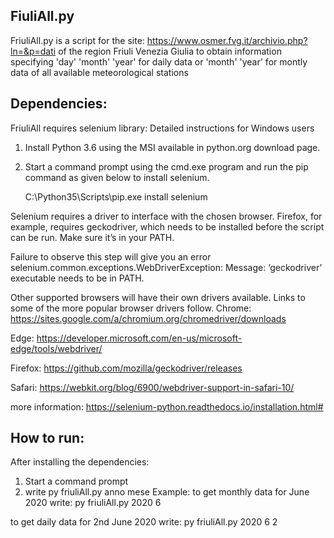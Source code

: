 ## FiuliAll.py
FriuliAll.py is a script for the site: https://www.osmer.fvg.it/archivio.php?ln=&p=dati
of the region Friuli Venezia Giulia
to obtain information specifying 'day' 'month' 'year' for daily data or
'month' 'year' for montly data 
of all available meteorological stations 

## Dependencies:
FriuliAll requires selenium library:
Detailed instructions for Windows users

1.  Install Python 3.6 using the MSI available in python.org download page.

2.  Start a command prompt using the cmd.exe program and run the pip command as given below to install selenium.

    C:\Python35\Scripts\pip.exe install selenium

Selenium requires a driver to interface with the chosen browser. 
Firefox, for example, requires geckodriver, which needs to be installed before the script can be run. 
Make sure it’s in your PATH.

Failure to observe this step will give you an error selenium.common.exceptions.WebDriverException: Message: ‘geckodriver’ executable needs to be in PATH.

Other supported browsers will have their own drivers available. 
Links to some of the more popular browser drivers follow.
Chrome:     https://sites.google.com/a/chromium.org/chromedriver/downloads

Edge: 	https://developer.microsoft.com/en-us/microsoft-edge/tools/webdriver/

Firefox: 	https://github.com/mozilla/geckodriver/releases

Safari: 	https://webkit.org/blog/6900/webdriver-support-in-safari-10/

more information: https://selenium-python.readthedocs.io/installation.html#


## How to run:
After installing the dependencies:
1.  Start a command prompt
2.  write py friuliAll.py anno mese 
Example:
 to get monthly data for June 2020 write: 
 py friuliAll.py 2020 6

to get daily data for 2nd June 2020 write: 
py friuliAll.py 2020 6 2